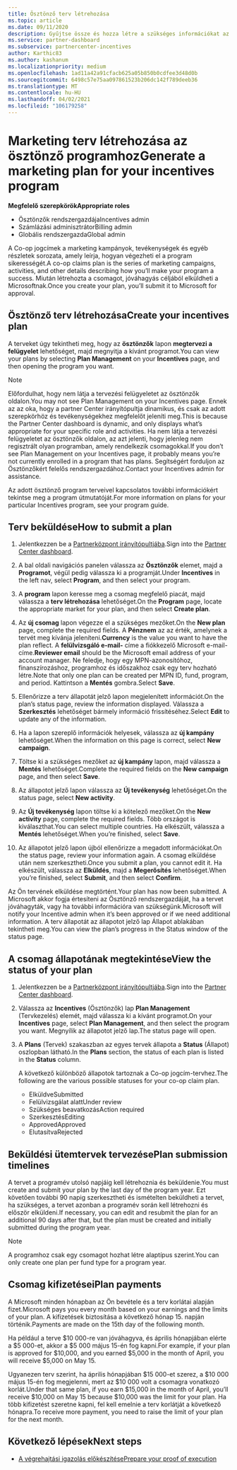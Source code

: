 ```yaml
---
title: Ösztönző terv létrehozása
ms.topic: article
ms.date: 09/11/2020
description: Gyűjtse össze és hozza létre a szükséges információkat az ösztönző program sikeres marketing-tervének létrehozásához.
ms.service: partner-dashboard
ms.subservice: partnercenter-incentives
author: Karthic83
ms.author: kashanum
ms.localizationpriority: medium
ms.openlocfilehash: 1ad11a42a91cfacb625a05b850b0cdfee3d48d0b
ms.sourcegitcommit: 6498c57e75aa097861523b206dc142f789deeb36
ms.translationtype: MT
ms.contentlocale: hu-HU
ms.lasthandoff: 04/02/2021
ms.locfileid: "106179258"
---
```

# <a name="generate-a-marketing-plan-for-your-incentives-program"></a><span data-ttu-id="f6feb-103">Marketing terv létrehozása az ösztönző programhoz</span><span class="sxs-lookup"><span data-stu-id="f6feb-103">Generate a marketing plan for your incentives program</span></span>

<span data-ttu-id="f6feb-104">**Megfelelő szerepkörök**</span><span class="sxs-lookup"><span data-stu-id="f6feb-104">**Appropriate roles**</span></span>

- <span data-ttu-id="f6feb-105">Ösztönzők rendszergazdája</span><span class="sxs-lookup"><span data-stu-id="f6feb-105">Incentives admin</span></span>
- <span data-ttu-id="f6feb-106">Számlázási adminisztrátor</span><span class="sxs-lookup"><span data-stu-id="f6feb-106">Billing admin</span></span>
- <span data-ttu-id="f6feb-107">Globális rendszergazda</span><span class="sxs-lookup"><span data-stu-id="f6feb-107">Global admin</span></span>

<span data-ttu-id="f6feb-108">A Co-op jogcímek a marketing kampányok, tevékenységek és egyéb részletek sorozata, amely leírja, hogyan végezheti el a program sikerességét.</span><span class="sxs-lookup"><span data-stu-id="f6feb-108">A co-op claims plan is the series of marketing campaigns, activities, and other details describing how you’ll make your program a success.</span></span> <span data-ttu-id="f6feb-109">Miután létrehozta a csomagot, jóváhagyás céljából elküldheti a Microsoftnak.</span><span class="sxs-lookup"><span data-stu-id="f6feb-109">Once you create your plan, you’ll submit it to Microsoft for approval.</span></span>

## <a name="create-your-incentives-plan"></a><span data-ttu-id="f6feb-110">Ösztönző terv létrehozása</span><span class="sxs-lookup"><span data-stu-id="f6feb-110">Create your incentives plan</span></span>

<span data-ttu-id="f6feb-111">A terveket úgy tekintheti meg, hogy az **ösztönzők** lapon **megtervezi a felügyelet** lehetőséget, majd megnyitja a kívánt programot.</span><span class="sxs-lookup"><span data-stu-id="f6feb-111">You can view your plans by selecting **Plan Management** on your **Incentives** page, and then opening the program you want.</span></span>

>[!NOTE]
><span data-ttu-id="f6feb-112">Előfordulhat, hogy nem látja a tervezési felügyeletet az ösztönzők oldalon.</span><span class="sxs-lookup"><span data-stu-id="f6feb-112">You may not see Plan Management on your Incentives page.</span></span> <span data-ttu-id="f6feb-113">Ennek az az oka, hogy a partner Center irányítópultja dinamikus, és csak az adott szerepkörhöz és tevékenységekhez megfelelőt jeleníti meg.</span><span class="sxs-lookup"><span data-stu-id="f6feb-113">This is because the Partner Center dashboard is dynamic, and only displays what’s appropriate for your specific role and activities.</span></span> <span data-ttu-id="f6feb-114">Ha nem látja a tervezési felügyeletet az ösztönzők oldalon, az azt jelenti, hogy jelenleg nem regisztrált olyan programban, amely rendelkezik csomagokkal.</span><span class="sxs-lookup"><span data-stu-id="f6feb-114">If you don’t see Plan Management on your Incentives page, it probably means you’re not currently enrolled in a program that has plans.</span></span> <span data-ttu-id="f6feb-115">Segítségért forduljon az Ösztönzőkért felelős rendszergazdához.</span><span class="sxs-lookup"><span data-stu-id="f6feb-115">Contact your Incentives admin for assistance.</span></span>

<span data-ttu-id="f6feb-116">Az adott ösztönző program terveivel kapcsolatos további információkért tekintse meg a program útmutatóját.</span><span class="sxs-lookup"><span data-stu-id="f6feb-116">For more information on plans for your particular Incentives program, see your program guide.</span></span>

## <a name="how-to-submit-a-plan"></a><span data-ttu-id="f6feb-117">Terv beküldése</span><span class="sxs-lookup"><span data-stu-id="f6feb-117">How to submit a plan</span></span>

1. <span data-ttu-id="f6feb-118">Jelentkezzen be a [Partnerközpont irányítópultjába](https://partner.microsoft.com/dashboard/).</span><span class="sxs-lookup"><span data-stu-id="f6feb-118">Sign into the [Partner Center dashboard](https://partner.microsoft.com/dashboard/).</span></span>

2. <span data-ttu-id="f6feb-119">A bal oldali navigációs panelen válassza az **Ösztönzők** elemet, majd a **Programot**, végül pedig válassza ki a programját.</span><span class="sxs-lookup"><span data-stu-id="f6feb-119">Under **Incentives** in the left nav, select **Program**, and then select your program.</span></span> 

3. <span data-ttu-id="f6feb-120">A **program** lapon keresse meg a csomag megfelelő piacát, majd válassza a **terv létrehozása** lehetőséget.</span><span class="sxs-lookup"><span data-stu-id="f6feb-120">On the **Program** page, locate the appropriate market for your plan, and then select **Create plan**.</span></span> 

4. <span data-ttu-id="f6feb-121">Az **új csomag** lapon végezze el a szükséges mezőket.</span><span class="sxs-lookup"><span data-stu-id="f6feb-121">On the **New plan** page, complete the required fields.</span></span> <span data-ttu-id="f6feb-122">A **Pénznem** az az érték, amelynek a tervét meg kívánja jeleníteni.</span><span class="sxs-lookup"><span data-stu-id="f6feb-122">**Currency** is the value you want to have the plan reflect.</span></span> <span data-ttu-id="f6feb-123">A **felülvizsgáló e-mail-** címe a fiókkezelő Microsoft e-mail-címe.</span><span class="sxs-lookup"><span data-stu-id="f6feb-123">**Reviewer email** should be the Microsoft email address of your account manager.</span></span> <span data-ttu-id="f6feb-124">Ne feledje, hogy egy MPN-azonosítóhoz, finanszírozáshoz, programhoz és időszakhoz csak egy terv hozható létre.</span><span class="sxs-lookup"><span data-stu-id="f6feb-124">Note that only one plan can be created per MPN ID, fund, program, and period.</span></span> <span data-ttu-id="f6feb-125">Kattintson a **Mentés** gombra.</span><span class="sxs-lookup"><span data-stu-id="f6feb-125">Select **Save**.</span></span>

5. <span data-ttu-id="f6feb-126">Ellenőrizze a terv állapotát jelző lapon megjelenített információt.</span><span class="sxs-lookup"><span data-stu-id="f6feb-126">On the plan’s status page, review the information displayed.</span></span> <span data-ttu-id="f6feb-127">Válassza a **Szerkesztés** lehetőséget bármely információ frissítéséhez.</span><span class="sxs-lookup"><span data-stu-id="f6feb-127">Select **Edit** to update any of the information.</span></span>

6. <span data-ttu-id="f6feb-128">Ha a lapon szereplő információk helyesek, válassza az **új kampány** lehetőséget.</span><span class="sxs-lookup"><span data-stu-id="f6feb-128">When the information on this page is correct, select **New campaign**.</span></span>

7. <span data-ttu-id="f6feb-129">Töltse ki a szükséges mezőket az **új kampány** lapon, majd válassza a **Mentés** lehetőséget.</span><span class="sxs-lookup"><span data-stu-id="f6feb-129">Complete the required fields on the **New campaign** page, and then select **Save**.</span></span>

8. <span data-ttu-id="f6feb-130">Az állapotot jelző lapon válassza az **Új tevékenység** lehetőséget.</span><span class="sxs-lookup"><span data-stu-id="f6feb-130">On the status page, select **New activity**.</span></span> 

9. <span data-ttu-id="f6feb-131">Az **Új tevékenység** lapon töltse ki a kötelező mezőket.</span><span class="sxs-lookup"><span data-stu-id="f6feb-131">On the **New activity** page, complete the required fields.</span></span> <span data-ttu-id="f6feb-132">Több országot is kiválaszthat.</span><span class="sxs-lookup"><span data-stu-id="f6feb-132">You can select multiple countries.</span></span> <span data-ttu-id="f6feb-133">Ha elkészült, válassza a **Mentés** lehetőséget.</span><span class="sxs-lookup"><span data-stu-id="f6feb-133">When you’re finished, select **Save**.</span></span> 

10. <span data-ttu-id="f6feb-134">Az állapotot jelző lapon újból ellenőrizze a megadott információkat.</span><span class="sxs-lookup"><span data-stu-id="f6feb-134">On the status page, review your information again.</span></span> <span data-ttu-id="f6feb-135">A csomag elküldése után nem szerkesztheti.</span><span class="sxs-lookup"><span data-stu-id="f6feb-135">Once you submit a plan, you cannot edit it.</span></span> <span data-ttu-id="f6feb-136">Ha elkészült, válassza az **Elküldés**, majd a **Megerősítés** lehetőséget.</span><span class="sxs-lookup"><span data-stu-id="f6feb-136">When you’re finished, select **Submit**, and then select **Confirm**.</span></span>

<span data-ttu-id="f6feb-137">Az Ön tervének elküldése megtörtént.</span><span class="sxs-lookup"><span data-stu-id="f6feb-137">Your plan has now been submitted.</span></span> <span data-ttu-id="f6feb-138">A Microsoft akkor fogja értesíteni az Ösztönző rendszergazdáját, ha a tervet jóváhagyták, vagy ha további információra van szükségünk.</span><span class="sxs-lookup"><span data-stu-id="f6feb-138">Microsoft will notify your Incentive admin when it’s been approved or if we need additional information.</span></span> <span data-ttu-id="f6feb-139">A terv állapotát az állapotot jelző lap Állapot ablakában tekintheti meg.</span><span class="sxs-lookup"><span data-stu-id="f6feb-139">You can view the plan’s progress in the Status window of the status page.</span></span>

## <a name="view-the-status-of-your-plan"></a><span data-ttu-id="f6feb-140">A csomag állapotának megtekintése</span><span class="sxs-lookup"><span data-stu-id="f6feb-140">View the status of your plan</span></span>

1. <span data-ttu-id="f6feb-141">Jelentkezzen be a [Partnerközpont irányítópultjába](https://partner.microsoft.com/dashboard/).</span><span class="sxs-lookup"><span data-stu-id="f6feb-141">Sign into the [Partner Center dashboard](https://partner.microsoft.com/dashboard/).</span></span>

2. <span data-ttu-id="f6feb-142">Válassza az **Incentives** (Ösztönzők) lap **Plan Management** (Tervkezelés) elemét, majd válassza ki a kívánt programot.</span><span class="sxs-lookup"><span data-stu-id="f6feb-142">On your **Incentives** page, select **Plan Management**, and then select the program you want.</span></span> <span data-ttu-id="f6feb-143">Megnyílik az állapotot jelző lap.</span><span class="sxs-lookup"><span data-stu-id="f6feb-143">The status page will open.</span></span>

3. <span data-ttu-id="f6feb-144">A **Plans** (Tervek) szakaszban az egyes tervek állapota a **Status** (Állapot) oszlopban látható.</span><span class="sxs-lookup"><span data-stu-id="f6feb-144">In the **Plans** section, the status of each plan is listed in the **Status** column.</span></span>

   <span data-ttu-id="f6feb-145">A következő különböző állapotok tartoznak a Co-op jogcím-tervhez.</span><span class="sxs-lookup"><span data-stu-id="f6feb-145">The following are the various possible statuses for your co-op claim plan.</span></span>

   - <span data-ttu-id="f6feb-146">Elküldve</span><span class="sxs-lookup"><span data-stu-id="f6feb-146">Submitted</span></span>
   - <span data-ttu-id="f6feb-147">Felülvizsgálat alatt</span><span class="sxs-lookup"><span data-stu-id="f6feb-147">Under review</span></span>
   - <span data-ttu-id="f6feb-148">Szükséges beavatkozás</span><span class="sxs-lookup"><span data-stu-id="f6feb-148">Action required</span></span>
   - <span data-ttu-id="f6feb-149">Szerkesztés</span><span class="sxs-lookup"><span data-stu-id="f6feb-149">Editing</span></span>
   - <span data-ttu-id="f6feb-150">Approved</span><span class="sxs-lookup"><span data-stu-id="f6feb-150">Approved</span></span>
   - <span data-ttu-id="f6feb-151">Elutasítva</span><span class="sxs-lookup"><span data-stu-id="f6feb-151">Rejected</span></span>

## <a name="plan-submission-timelines"></a><span data-ttu-id="f6feb-152">Beküldési ütemtervek tervezése</span><span class="sxs-lookup"><span data-stu-id="f6feb-152">Plan submission timelines</span></span>

<span data-ttu-id="f6feb-153">A tervet a programév utolsó napjáig kell létrehoznia és beküldenie.</span><span class="sxs-lookup"><span data-stu-id="f6feb-153">You must create and submit your plan by the last day of the program year.</span></span> <span data-ttu-id="f6feb-154">Ezt követően további 90 napig szerkesztheti és ismételten beküldheti a tervet, ha szükséges, a tervet azonban a programév során kell létrehozni és először elküldeni.</span><span class="sxs-lookup"><span data-stu-id="f6feb-154">If necessary, you can edit and resubmit the plan for an additional 90 days after that, but the plan must be created and initially submitted during the program year.</span></span>

>[!NOTE]
> <span data-ttu-id="f6feb-155">A programhoz csak egy csomagot hozhat létre alaptípus szerint.</span><span class="sxs-lookup"><span data-stu-id="f6feb-155">You can only create one plan per fund type for a program year.</span></span>

## <a name="plan-payments"></a><span data-ttu-id="f6feb-156">Csomag kifizetései</span><span class="sxs-lookup"><span data-stu-id="f6feb-156">Plan payments</span></span>

<span data-ttu-id="f6feb-157">A Microsoft minden hónapban az Ön bevétele és a terv korlátai alapján fizet.</span><span class="sxs-lookup"><span data-stu-id="f6feb-157">Microsoft pays you every month based on your earnings and the limits of your plan.</span></span> <span data-ttu-id="f6feb-158">A kifizetések biztosítása a következő hónap 15. napján történik.</span><span class="sxs-lookup"><span data-stu-id="f6feb-158">Payments are made on the 15th day of the following month.</span></span>

<span data-ttu-id="f6feb-159">Ha például a terve $10 000-re van jóváhagyva, és április hónapjában elérte a $5 000-et, akkor a $5 000 május 15-én fog kapni.</span><span class="sxs-lookup"><span data-stu-id="f6feb-159">For example, if your plan is approved for $10,000, and you earned $5,000 in the month of April, you will receive $5,000 on May 15.</span></span>

<span data-ttu-id="f6feb-160">Ugyanezen terv szerint, ha április hónapjában $15 000-et szerez, a $10 000 május 15-én fog megjelenni, mert az $10 000 volt a csomagra vonatkozó korlát.</span><span class="sxs-lookup"><span data-stu-id="f6feb-160">Under that same plan, if you earn $15,000 in the month of April, you’ll receive $10,000 on May 15 because $10,000 was the limit for your plan.</span></span> <span data-ttu-id="f6feb-161">Ha több kifizetést szeretne kapni, fel kell emelnie a terv korlátját a következő hónapra.</span><span class="sxs-lookup"><span data-stu-id="f6feb-161">To receive more payment, you need to raise the limit of your plan for the next month.</span></span>

## <a name="next-steps"></a><span data-ttu-id="f6feb-162">Következő lépések</span><span class="sxs-lookup"><span data-stu-id="f6feb-162">Next steps</span></span>

- [<span data-ttu-id="f6feb-163">A végrehajtási igazolás előkészítése</span><span class="sxs-lookup"><span data-stu-id="f6feb-163">Prepare your proof of execution</span></span>](incentives-prepare-your-proof-of-execution.md)
